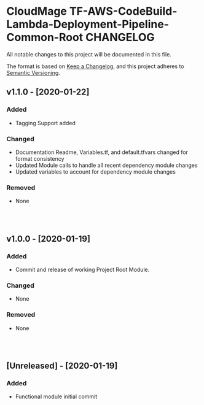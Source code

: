 <!-- VSCode Markdown Exclusions-->
<!-- markdownlint-disable MD024 Multiple Headings with the Same Content-->
# CloudMage TF-AWS-CodeBuild-Lambda-Deployment-Pipeline-Common-Root CHANGELOG

All notable changes to this project will be documented in this file.

The format is based on [Keep a Changelog](https://keepachangelog.com/en/1.0.0/),
and this project adheres to [Semantic Versioning](https://semver.org/spec/v2.0.0.html).

## v1.1.0 - [2020-01-22]

### Added

- Tagging Support added

### Changed

- Documentation Readme, Variables.tf, and default.tfvars changed for format consistency
- Updated Module calls to handle all recent dependency module changes
- Updated variables to account for dependency module changes

### Removed

- None

<br><br>

## v1.0.0 - [2020-01-19]

### Added

- Commit and release of working Project Root Module.

### Changed

- None

### Removed

- None

<br><br>

## [Unreleased] - [2020-01-19]

### Added

- Functional module initial commit
